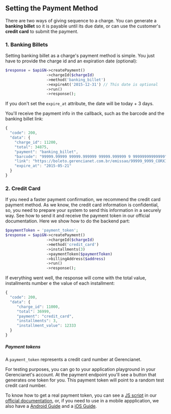 ## Setting the Payment Method ##

There are two ways of giving sequence to a charge. You can generate a **banking billet** so it is payable until its due date, or can use the customer's **credit card** to submit the payment.

### 1. Banking Billets

Setting banking billet as a charge's payment method is simple. You just have to provide the charge id and an expiration date (optional):

```php
$response = $apiGN->createPayment()
                  ->chargeId($chargeId)
                  ->method('banking_billet')
                  ->expireAt('2015-12-31') // This date is optional
                  ->run()
                  ->response();
```

If you don't set the `expire_at` attribute, the date will be today + 3 days.

You'll receive the payment info in the callback, such as the barcode and the banking billet link:

```js
{
  "code": 200,
  "data": {
    "charge_id": 11200,
    "total": 34875,
    "payment": "banking_billet",
    "barcode": "99999.99999 99999.999999 99999.999999 9 99999999999999",
    "link": "https://boleto.gerencianet.com.br/emissao/99999_9999_CORXI4/A4XB-99999-99999-BRABO1",
    "expire_at": "2015-05-21"
  }
}
```

### 2. Credit Card

If you need a faster payment confirmation, we recommend the credit card payment method. As we know, the credit card information is confidential, so, you need to prepare your system to send this information in a securely way. See how to send it and receive the payment token in our official documentation. Here we show how to do the backend part:

```php
$paymentToken = 'payment_token';
$response = $apiGN->createPayment()
                  ->chargeId($chargeId)
                  ->method('credit_card')
                  ->installments(3)
                  ->paymentToken($paymentToken)
                  ->billingAddress($address)
                  ->run()
                  ->response();
```

If everything went well, the response will come with the total value, installments number e the value of each installment:

```js
{
  "code": 200,
  "data": {
     "charge_id": 11000,
     "total": 36999,
     "payment": "credit_card",
     "installments": 3,
     "installment_value": 12333
  }
}
```

##### Payment tokens

A `payment_token` represents a credit card number at Gerencianet.

For testing purposes, you can go to your application playground in your Gerencianet's account. At the payment endpoint you'll see a button that generates one token for you. This payment token will point to a random test credit card number.

To know how to get a real payment token, you can see a [JS script](https://api.gerencianet.com.br/checkout/card) in our [official documentation](https://api.gerencianet.com.br/), or, if you need to use in a mobile appplication, we also have a [Android Guide](https://github.com/franciscotfmc/gn-api-sdk-android) and a [iOS Guide](https://github.com/thomazfeitoza/gn-api-sdk-ios).

